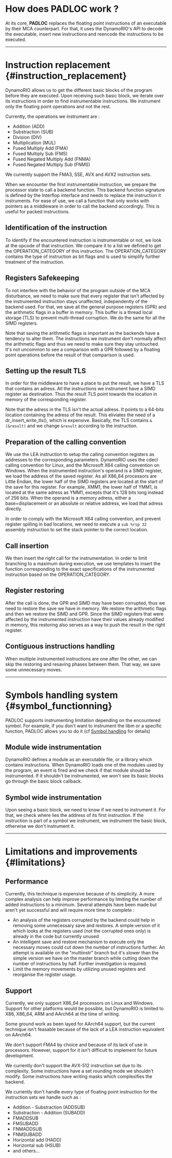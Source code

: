 How does PADLOC work ?
============

At its core, **PADLOC** replaces the floating point instructions of an executable by their MCA counterpart. For that, it uses the DynamoRIO's API to decode the executable, insert new instructions and reencode the instructions to be executed.

___
# Instruction replacement {#instruction_replacement}

DynamoRIO allows us to get the different basic blocks of the program before they are executed. Upon receiving such basic block, we iterate over its instructions in order to find instrumentable instructions. We instrument only the floating point operations and not the rest.

Currently, the operations we instrument are :
- Addition (ADD)
- Substraction (SUB)
- Division (DIV)
- Multiplication (MUL)
- Fused Multiply Add (FMA)
- Fused Multiply Sub (FMS)
- Fused Negated Multiply Add (FNMA)
- Fused Negated Multiply Sub (FNMS)

We currently support the FMA3, SSE, AVX and AVX2 instruction sets.

When we encounter the first instrumentable instruction, we prepare the processor state to call a backend function. This backend function signature is defined by the Interflop interface and needs to replace the instruction it instruments. For ease of use, we call a function that only works with pointers as a middleware in order to call the backend accordingly. This is useful for packed instructions.

## Identification of the instruction

To identify if the encountered instruction is instrumentable or not, we look at the opcode of that instruction. We compare it to a list we defined to get the OPERATION_CATEGORY of this instruction. The OPERATION_CATEGORY contains the type of instruction as bit flags and is used to simplify further treatment of the instruction.

## Registers Safekeeping

To not interfere with the behavior of the program outside of the MCA disturbance, we need to make sure that every register that isn't affected by the instrumented instruction stays unaffected, independently of the backend used. For that, we save all the general purpose registers (GPR) and the arithmetic flags in a buffer in memory. This buffer is a thread local storage (TLS) to prevent multi-thread corruption. We do the same for all the SIMD registers.

Note that saving the arithmetic flags is important as the backends have a tendency to alter them. The instructions we instrument don't normally affect the arithmetic flags and thus we need to make sure they stay untouched. It's not uncommon to see a comparison with a GPR followed by a floating point operations before the result of that comparison is used.

## Setting up the result TLS

In order for the middleware to have a place to put the result, we have a TLS that contains an adress. All the instructions we instrument have a SIMD register as destination. Thus the result TLS point towards the location in memory of the corresponding register.

Note that the adress in the TLS isn't the actual adress. It points to a 64-bits location containing the adress of the result. This eliviates the need of a dr_insert_write_tls(), which is expensive.
Basically, the TLS contains `&(&result)` and we change `&result` according to the instruction.

## Preparation of the calling convention

We use the LEA instruction to setup the calling convention registers as addresses to the corresponding parameters. DynamoRIO uses the cdecl calling convention for Linux, and the Microsoft X64 calling convention on Windows.
When the instrumented instruction's operand is a SIMD register, we load the address of the saved register. As all X86_64 processors are Little Endian, the lower half of the SIMD registers are located at the start of the save for this register. For example, XMM1, the lower half of YMM1, is located at the same adress as YMM1, excepts that it's 128 bits long instead of 256 bits. 
When the operand is a memory adress, either a base+displacement or an absolute or relative address, we load that adress directly.

In order to comply with the Microsoft X64 calling convention, and prevent register spilling in bad locations, we need to execute a `sub %rsp 32` assembly instruction to set the stack pointer to the correct location.

## Call insertion

We then insert the right call for the instrumentation. In order to limit branching to a maximum during execution, we use templates to insert the function corresponding to the exact specifications of the instrumented instruction based on the OPERATION_CATEGORY.

## Register restoring

After the call is done, the GPR and SIMD may have been corrupted, thus we need to restore the save we have in memory. We restore the arithmetic flags and then we restore the SIMD and GPR. Since the SIMD registers that were affected by the instrumented instruction have their values already modified in memory, this restoring also serves as a way to push the result in the right register.

## Contiguous instructions handling

When multiple instrumented instructions are one after the other, we can skip the restoring and resaving phases between them. That way, we save some unnecessary moves.

___
# Symbols handling system {#symbol_functionning}

PADLOC supports instrumenting limitation depending on the encountered symbol. For example, if you don't want to instrument the libm or a specific function, PADLOC allows you to do it (cf [Symbol handling](SYMBOL_HANDLING.md) for details)

## Module wide instrumentation
DynamoRIO defines a module as an executable file, or a library which contains instructions. When DynamoRIO loads one of the modules used by the program, an event is fired and we check if that module should be instrumented. If it shouldn't be instrumented, we won't see its basic blocks go through the basic block callback.

## Symbol wide instrumentation
Upon seeing a basic block, we need to know if we need to instrument it. For that, we check where lies the address of its first instruction. If the instruction is part of a symbol we instrument, we instrument the basic block, otherwise we don't instrument it.


___
# Limitations and improvements {#limitations}

## Performance
Currently, this technique is expensive because of its simplicity. A more complex analysis can help improve performance by limiting the number of added instructions to a minimum. Several attempts have been made but aren't yet successful and will require more time to complete : 

- An analysis of the registers corrupted by the backend could help in removing some unnecessary save and restores. A simple version of it which looks at the registers used (not the corrupted ones only) is already in the code but currently unused
- An intelligent save and restore mechanism to execute only the necessary moves could cut down the number of instructions further. An attempt is available on the "multiinstr" branch but it's slower than the simple version we have on the master branch while cutting down the number of instructions by half. Further investigation is required.
- Limit the memory movements by utilizing unused registers and reorganise the register usage.

## Support

Currently, we only support X86_64 processors on Linux and Windows. Support for other platforms would be possible, but DynamoRIO is limited to X86, X86_64, ARM and AArch64 at the time of writing.

Some ground work as been layed for AArch64 support, but the current technique isn't feasable because of the lack of a LEA instruction equivalent on AArch64.

We don't support FMA4 by choice and because of its lack of use in processors. However, support for it isn't difficult to implement for future development.

We currently don't support the AVX-512 instruction set due to its complexity. Some instructions have a set rounding mode we shouldn't modify. Some instructions have writing masks which complexifies the backend.

We currently don't handle every type of floating point instruction for the instruction sets we handle such as :
- Addition - Substraction (ADDSUB)
- Substraction - Addition (SUBADD)
- FMADDSUB
- FMSUBADD
- FNMADDSUB
- FNMSUBADD
- Horizontal add (HADD)
- Horizontal sub (HSUB)
- and others...

